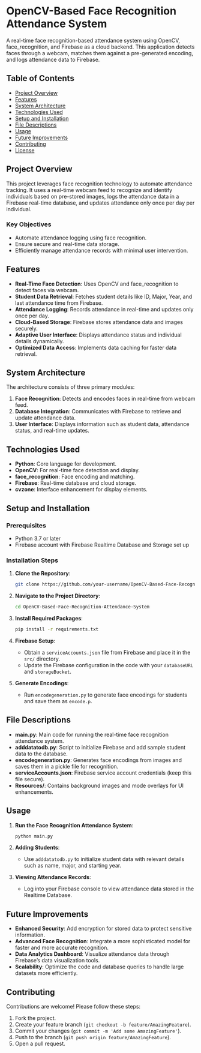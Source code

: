# OpenCV-Based Face Recognition Attendance System

A real-time face recognition-based attendance system using OpenCV, face_recognition, and Firebase as a cloud backend. This application detects faces through a webcam, matches them against a pre-generated encoding, and logs attendance data to Firebase. 

## Table of Contents

- [Project Overview](#project-overview)
- [Features](#features)
- [System Architecture](#system-architecture)
- [Technologies Used](#technologies-used)
- [Setup and Installation](#setup-and-installation)
- [File Descriptions](#file-descriptions)
- [Usage](#usage)
- [Future Improvements](#future-improvements)
- [Contributing](#contributing)
- [License](#license)

## Project Overview

This project leverages face recognition technology to automate attendance tracking. It uses a real-time webcam feed to recognize and identify individuals based on pre-stored images, logs the attendance data in a Firebase real-time database, and updates attendance only once per day per individual.

### Key Objectives
- Automate attendance logging using face recognition.
- Ensure secure and real-time data storage.
- Efficiently manage attendance records with minimal user intervention.

## Features

- **Real-Time Face Detection**: Uses OpenCV and face_recognition to detect faces via webcam.
- **Student Data Retrieval**: Fetches student details like ID, Major, Year, and last attendance time from Firebase.
- **Attendance Logging**: Records attendance in real-time and updates only once per day.
- **Cloud-Based Storage**: Firebase stores attendance data and images securely.
- **Adaptive User Interface**: Displays attendance status and individual details dynamically.
- **Optimized Data Access**: Implements data caching for faster data retrieval.

## System Architecture

The architecture consists of three primary modules:
1. **Face Recognition**: Detects and encodes faces in real-time from webcam feed.
2. **Database Integration**: Communicates with Firebase to retrieve and update attendance data.
3. **User Interface**: Displays information such as student data, attendance status, and real-time updates.

## Technologies Used

- **Python**: Core language for development.
- **OpenCV**: For real-time face detection and display.
- **face_recognition**: Face encoding and matching.
- **Firebase**: Real-time database and cloud storage.
- **cvzone**: Interface enhancement for display elements.

## Setup and Installation

### Prerequisites

- Python 3.7 or later
- Firebase account with Firebase Realtime Database and Storage set up

### Installation Steps

1. **Clone the Repository**:
   ```bash
   git clone https://github.com/your-username/OpenCV-Based-Face-Recognition-Attendance-System.git
   ```
   
2. **Navigate to the Project Directory**:
   ```bash
   cd OpenCV-Based-Face-Recognition-Attendance-System
   ```

3. **Install Required Packages**:
   ```bash
   pip install -r requirements.txt
   ```
   
4. **Firebase Setup**:
   - Obtain a `serviceAccounts.json` file from Firebase and place it in the `src/` directory.
   - Update the Firebase configuration in the code with your `databaseURL` and `storageBucket`.

5. **Generate Encodings**:
   - Run `encodegeneration.py` to generate face encodings for students and save them as `encode.p`.

## File Descriptions

- **main.py**: Main code for running the real-time face recognition attendance system.
- **adddatatodb.py**: Script to initialize Firebase and add sample student data to the database.
- **encodegeneration.py**: Generates face encodings from images and saves them in a pickle file for recognition.
- **serviceAccounts.json**: Firebase service account credentials (keep this file secure).
- **Resources/**: Contains background images and mode overlays for UI enhancements.

## Usage

1. **Run the Face Recognition Attendance System**:
   ```bash
   python main.py
   ```

2. **Adding Students**:
   - Use `adddatatodb.py` to initialize student data with relevant details such as name, major, and starting year.

3. **Viewing Attendance Records**:
   - Log into your Firebase console to view attendance data stored in the Realtime Database.

## Future Improvements

- **Enhanced Security**: Add encryption for stored data to protect sensitive information.
- **Advanced Face Recognition**: Integrate a more sophisticated model for faster and more accurate recognition.
- **Data Analytics Dashboard**: Visualize attendance data through Firebase’s data visualization tools.
- **Scalability**: Optimize the code and database queries to handle large datasets more efficiently.

## Contributing

Contributions are welcome! Please follow these steps:

1. Fork the project.
2. Create your feature branch (`git checkout -b feature/AmazingFeature`).
3. Commit your changes (`git commit -m 'Add some AmazingFeature'`).
4. Push to the branch (`git push origin feature/AmazingFeature`).
5. Open a pull request.
